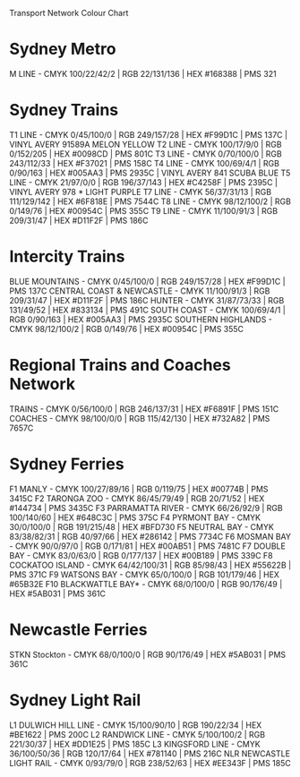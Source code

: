 Transport Network Colour Chart

# Sydney Metro

M LINE - CMYK 100/22/42/2 | RGB 22/131/136 | HEX #168388 | PMS 321

# Sydney Trains

T1 LINE - CMYK 0/45/100/0 | RGB 249/157/28 | HEX #F99D1C | PMS 137C | VINYL AVERY 91589A MELON YELLOW
T2 LINE - CMYK 100/17/9/0 | RGB 0/152/205 | HEX #0098CD | PMS 801C
T3 LINE - CMYK 0/70/100/0 | RGB 243/112/33 | HEX #F37021 | PMS 158C
T4 LINE - CMYK 100/69/4/1 | RGB 0/90/163 | HEX #005AA3 | PMS 2935C | VINYL AVERY 841 SCUBA BLUE
T5 LINE - CMYK 21/97/0/0 | RGB 196/37/143 | HEX #C4258F | PMS 2395C | VINYL AVERY 978 \* LIGHT PURPLE
T7 LINE - CMYK 56/37/31/13 | RGB 111/129/142 | HEX #6F818E | PMS 7544C
T8 LINE - CMYK 98/12/100/2 | RGB 0/149/76 | HEX #00954C | PMS 355C
T9 LINE - CMYK 11/100/91/3 | RGB 209/31/47 | HEX #D11F2F | PMS 186C

# Intercity Trains

BLUE MOUNTAINS - CMYK 0/45/100/0 | RGB 249/157/28 | HEX #F99D1C | PMS 137C
CENTRAL COAST & NEWCASTLE - CMYK 11/100/91/3 | RGB 209/31/47 | HEX #D11F2F | PMS 186C
HUNTER - CMYK 31/87/73/33 | RGB 131/49/52 | HEX #833134 | PMS 491C
SOUTH COAST - CMYK 100/69/4/1 | RGB 0/90/163 | HEX #005AA3 | PMS 2935C
SOUTHERN HIGHLANDS - CMYK 98/12/100/2 | RGB 0/149/76 | HEX #00954C | PMS 355C

# Regional Trains and Coaches Network

TRAINS - CMYK 0/56/100/0 | RGB 246/137/31 | HEX #F6891F | PMS 151C
COACHES - CMYK 98/100/0/0 | RGB 115/42/130 | HEX #732A82 | PMS 7657C

# Sydney Ferries

F1 MANLY - CMYK 100/27/89/16 | RGB 0/119/75 | HEX #00774B | PMS 3415C
F2 TARONGA ZOO - CMYK 86/45/79/49 | RGB 20/71/52 | HEX #144734 | PMS 3435C
F3 PARRAMATTA RIVER - CMYK 66/26/92/9 | RGB 100/140/60 | HEX #648C3C | PMS 375C
F4 PYRMONT BAY - CMYK 30/0/100/0 | RGB 191/215/48 | HEX #BFD730
F5 NEUTRAL BAY - CMYK 83/38/82/31 | RGB 40/97/66 | HEX #286142 | PMS 7734C
F6 MOSMAN BAY - CMYK 90/0/97/0 | RGB 0/171/81 | HEX #00AB51 | PMS 7481C
F7 DOUBLE BAY - CMYK 83/0/63/0 | RGB 0/177/137 | HEX #00B189 | PMS 339C
F8 COCKATOO ISLAND - CMYK 64/42/100/31 | RGB 85/98/43 | HEX #55622B | PMS 371C
F9 WATSONS BAY - CMYK 65/0/100/0 | RGB 101/179/46 | HEX #65B32E
F10 BLACKWATTLE BAY\* - CMYK 68/0/100/0 | RGB 90/176/49 | HEX #5AB031 | PMS 361C

# Newcastle Ferries

STKN Stockton - CMYK 68/0/100/0 | RGB 90/176/49 | HEX #5AB031 | PMS 361C

# Sydney Light Rail

L1 DULWICH HILL LINE - CMYK 15/100/90/10 | RGB 190/22/34 | HEX #BE1622 | PMS 200C
L2 RANDWICK LINE - CMYK 5/100/100/2 | RGB 221/30/37 | HEX #DD1E25 | PMS 185C
L3 KINGSFORD LINE - CMYK 36/100/50/36 | RGB 120/17/64 | HEX #781140 | PMS 216C
NLR NEWCASTLE LIGHT RAIL - CMYK 0/93/79/0 | RGB 238/52/63 | HEX #EE343F | PMS 185C

